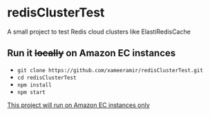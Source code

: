 # redisClusterTest

A small project to test Redis cloud clusters like ElastiRedisCache

## Run it <strike>locally</strike> on Amazon EC instances

 - `git clone https://github.com/xameeramir/redisClusterTest.git`
 - `cd redisClusterTest`
 - `npm install`
 - `npm start`

[This project will run on Amazon EC instances only](http://stackoverflow.com/q/43872852/2404470)
